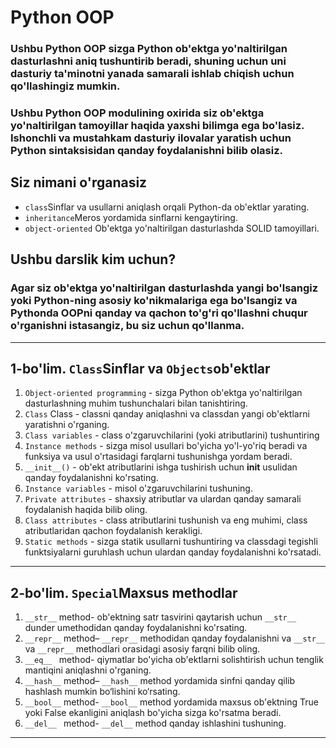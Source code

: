 # Python OOP

### Ushbu Python OOP sizga Python ob'ektga yo'naltirilgan dasturlashni aniq tushuntirib beradi, shuning uchun uni dasturiy ta'minotni yanada samarali ishlab chiqish uchun qo'llashingiz mumkin.

### Ushbu Python OOP modulining oxirida siz ob'ektga yo'naltirilgan tamoyillar haqida yaxshi bilimga ega bo'lasiz. Ishonchli va mustahkam dasturiy ilovalar yaratish uchun Python sintaksisidan qanday foydalanishni bilib olasiz.

## Siz nimani o'rganasiz

- `class`Sinflar va usullarni aniqlash orqali Python-da ob'ektlar yarating.
- `inheritance`Meros yordamida sinflarni kengaytiring.
- `object-oriented` Ob'ektga yo'naltirilgan dasturlashda SOLID tamoyillari.

## Ushbu darslik kim uchun?

### Agar siz ob'ektga yo'naltirilgan dasturlashda yangi bo'lsangiz yoki Python-ning asosiy ko'nikmalariga ega bo'lsangiz va Pythonda OOPni qanday va qachon to'g'ri qo'llashni chuqur o'rganishni istasangiz, bu siz uchun qo'llanma.

---

## 1-bo'lim. `Class`Sinflar va `Objects`ob'ektlar

1. `Object-oriented programming` - sizga Python ob'ektga yo'naltirilgan dasturlashning muhim tushunchalari bilan
   tanishtiring.
2. `Class` Class - classni qanday aniqlashni va classdan yangi ob'ektlarni yaratishni o'rganing.
3. `Class variables` - class o'zgaruvchilarini (yoki atributlarini) tushuntiring
4. `Instance methods` - sizga misol usullari bo'yicha yo'l-yo'riq beradi va funksiya va usul o'rtasidagi farqlarni
   tushunishga yordam beradi.
6. `__init__()` - ob'ekt atributlarini ishga tushirish uchun __init__ usulidan qanday foydalanishni ko'rsating.
7. `Instance variables` - misol o'zgaruvchilarini tushuning.
8. `Private attributes` - shaxsiy atributlar va ulardan qanday samarali foydalanish haqida bilib oling.
9. `Class attributes` - class atributlarini tushunish va eng muhimi, class atributlaridan qachon foydalanish kerakligi.
10. `Static methods` - sizga statik usullarni tushuntiring va classdagi tegishli funktsiyalarni guruhlash uchun ulardan
    qanday foydalanishni ko'rsatadi.

---

## 2-bo'lim. `Special`Maxsus methodlar

1. `__str__`  method- ob'ektning satr tasvirini qaytarish uchun `__str__` dunder umethodidan qanday foydalanishni
   ko'rsating.
2. `__repr__` method– `__repr__` methodidan qanday foydalanishni va `__str__` va `__repr__` methodlari orasidagi asosiy
   farqni bilib oling.
3. `__eq__ `  method- qiymatlar bo'yicha ob'ektlarni solishtirish uchun tenglik mantiqini aniqlashni o'rganing.
4. `__hash__` method– `__hash__` method yordamida sinfni qanday qilib hashlash mumkin bo‘lishini ko‘rsating.
5. `__bool__` method- `__bool__` method yordamida maxsus ob'ektning True yoki False ekanligini aniqlash bo'yicha sizga
   ko'rsatma beradi.
5. `__del__ ` method- `__del__` method qanday ishlashini tushuning.

---

